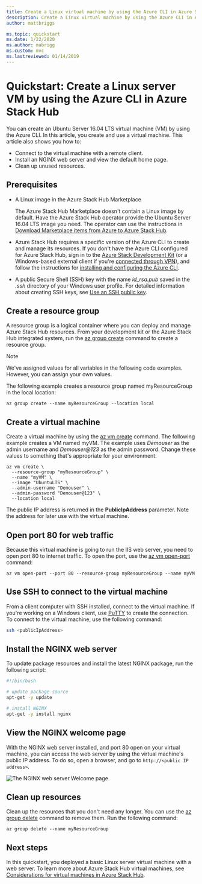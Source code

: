 ```yaml
---
title: Create a Linux virtual machine by using the Azure CLI in Azure Stack Hub 
description: Create a Linux virtual machine by using the Azure CLI in Azure Stack Hub.
author: mattbriggs

ms.topic: quickstart
ms.date: 1/22/2020
ms.author: mabrigg
ms.custom: mvc
ms.lastreviewed: 01/14/2019
---
```


# Quickstart: Create a Linux server VM by using the Azure CLI in Azure Stack Hub

You can create an Ubuntu Server 16.04 LTS virtual machine (VM) by using the Azure CLI. In this article, you create and use a virtual machine. This article also shows you how to:

* Connect to the virtual machine with a remote client.
* Install an NGINX web server and view the default home page.
* Clean up unused resources.

## Prerequisites

* A Linux image in the Azure Stack Hub Marketplace

   The Azure Stack Hub Marketplace doesn't contain a Linux image by default. Have the Azure Stack Hub operator provide the Ubuntu Server 16.04 LTS image you need. The operator can use the instructions in [Download Marketplace items from Azure to Azure Stack Hub](../operator/azure-stack-download-azure-marketplace-item.md).

* Azure Stack Hub requires a specific version of the Azure CLI to create and manage its resources. If you don't have the Azure CLI configured for Azure Stack Hub, sign in to the [Azure Stack Development Kit](../asdk/asdk-connect.md#connect-to-azure-stack-using-rdp) (or a Windows-based external client if you're [connected through VPN](../asdk/asdk-connect.md#connect-to-azure-stack-using-vpn)), and follow the instructions for [installing and configuring the Azure CLI](azure-stack-version-profiles-azurecli2.md).

* A public Secure Shell (SSH) key with the name *id_rsa.pub* saved in the *.ssh* directory of your Windows user profile. For detailed information about creating SSH keys, see [Use an SSH public key](azure-stack-dev-start-howto-ssh-public-key.md).

## Create a resource group

A resource group is a logical container where you can deploy and manage Azure Stack Hub resources. From your development kit or the Azure Stack Hub integrated system, run the [az group create](/cli/azure/group#az-group-create) command to create a resource group.

> [!NOTE]
> We've assigned values for all variables in the following code examples. However, you can assign your own values.

The following example creates a resource group named myResourceGroup in the local location: 

```cli
az group create --name myResourceGroup --location local
```

## Create a virtual machine

Create a virtual machine by using the [az vm create](/cli/azure/vm#az-vm-create) command. The following example creates a VM named myVM. The example uses *Demouser* as the admin username and *Demouser@123* as the admin password. Change these values to something that's appropriate for your environment.

```cli
az vm create \
  --resource-group "myResourceGroup" \
  --name "myVM" \
  --image "UbuntuLTS" \
  --admin-username "Demouser" \
  --admin-password "Demouser@123" \
  --location local
```

The public IP address is returned in the **PublicIpAddress** parameter. Note the address for later use with the virtual machine.

## Open port 80 for web traffic

Because this virtual machine is going to run the IIS web server, you need to open port 80 to internet traffic. To open the port, use the [az vm open-port](/cli/azure/vm) command: 

```cli
az vm open-port --port 80 --resource-group myResourceGroup --name myVM
```

## Use SSH to connect to the virtual machine

From a client computer with SSH installed, connect to the virtual machine. If you're working on a Windows client, use [PuTTY](https://www.putty.org/) to create the connection. To connect to the virtual machine, use the following command:

```bash
ssh <publicIpAddress>
```

## Install the NGINX web server

To update package resources and install the latest NGINX package, run the following script:

```bash
#!/bin/bash

# update package source
apt-get -y update

# install NGINX
apt-get -y install nginx
```

## View the NGINX welcome page

With the NGINX web server installed, and port 80 open on your virtual machine, you can access the web server by using the virtual machine's public IP address. To do so, open a browser, and go to ```http://<public IP address>```.

![The NGINX web server Welcome page](./media/azure-stack-quick-create-vm-linux-cli/nginx.png)

## Clean up resources

Clean up the resources that you don't need any longer. You can use the [az group delete](/cli/azure/group#az-group-delete) command to remove them. Run the following command:

```cli
az group delete --name myResourceGroup
```

## Next steps

In this quickstart, you deployed a basic Linux server virtual machine with a web server. To learn more about Azure Stack Hub virtual machines, see [Considerations for virtual machines in Azure Stack Hub](azure-stack-vm-considerations.md).
